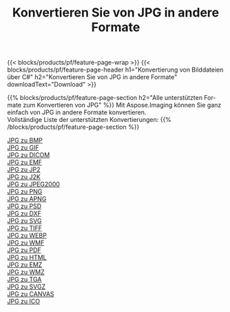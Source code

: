 ﻿---
title: Konvertieren Sie von JPG in andere Formate 
weight: 3920
url: /de/net/conversion/from/jpg 
lang: de
langdirlevel: 2
locales: zh-hans,ja,it,ru,de,es,fr,nl,id,lt,pl,pt,vi,tr,ko,zh-hant,ar,hi,th,sv,cs,uk,he
description: Mit Aspose.Imaging können Sie ganz einfach von JPG in andere Formate konvertieren
---

{{< blocks/products/pf/feature-page-wrap >}}
{{< blocks/products/pf/feature-page-header h1="Konvertierung von Bilddateien über C#" h2="Konvertieren Sie von JPG in andere Formate" downloadText="Download" >}}


{{% blocks/products/pf/feature-page-section  h2="Alle unterstützten Formate zum Konvertieren von JPG" %}}
Mit Aspose.Imaging können Sie ganz einfach von JPG in andere Formate konvertieren.
<br/>
Vollständige Liste der unterstützten Konvertierungen:
{{% /blocks/products/pf/feature-page-section %}}
<div class="container-fluid productfamilypage bg-gray">
    <div class="convertypes bg-gray agp-content section">
        <div class="container">
		<div class="row other-converters">
		    <div class='col-md-2 other-converter remove-lp remove-rp'><a href="/imaging/de/net/conversion/jpg-to-bmp" >JPG zu BMP</a></div><div class='col-md-2 other-converter remove-lp remove-rp'><a href="/imaging/de/net/conversion/jpg-to-gif" >JPG zu GIF</a></div><div class='col-md-2 other-converter remove-lp remove-rp'><a href="/imaging/de/net/conversion/jpg-to-dicom" >JPG zu DICOM</a></div><div class='col-md-2 other-converter remove-lp remove-rp'><a href="/imaging/de/net/conversion/jpg-to-emf" >JPG zu EMF</a></div><div class='col-md-2 other-converter remove-lp remove-rp'><a href="/imaging/de/net/conversion/jpg-to-jp2" >JPG zu JP2</a></div><div class='col-md-2 other-converter remove-lp remove-rp'><a href="/imaging/de/net/conversion/jpg-to-j2k" >JPG zu J2K</a></div><div class='col-md-2 other-converter remove-lp remove-rp'><a href="/imaging/de/net/conversion/jpg-to-jpeg2000" >JPG zu JPEG2000</a></div><div class='col-md-2 other-converter remove-lp remove-rp'><a href="/imaging/de/net/conversion/jpg-to-png" >JPG zu PNG</a></div><div class='col-md-2 other-converter remove-lp remove-rp'><a href="/imaging/de/net/conversion/jpg-to-apng" >JPG zu APNG</a></div><div class='col-md-2 other-converter remove-lp remove-rp'><a href="/imaging/de/net/conversion/jpg-to-psd" >JPG zu PSD</a></div><div class='col-md-2 other-converter remove-lp remove-rp'><a href="/imaging/de/net/conversion/jpg-to-dxf" >JPG zu DXF</a></div><div class='col-md-2 other-converter remove-lp remove-rp'><a href="/imaging/de/net/conversion/jpg-to-svg" >JPG zu SVG</a></div><div class='col-md-2 other-converter remove-lp remove-rp'><a href="/imaging/de/net/conversion/jpg-to-tiff" >JPG zu TIFF</a></div><div class='col-md-2 other-converter remove-lp remove-rp'><a href="/imaging/de/net/conversion/jpg-to-webp" >JPG zu WEBP</a></div><div class='col-md-2 other-converter remove-lp remove-rp'><a href="/imaging/de/net/conversion/jpg-to-wmf" >JPG zu WMF</a></div><div class='col-md-2 other-converter remove-lp remove-rp'><a href="/imaging/de/net/conversion/jpg-to-pdf" >JPG zu PDF</a></div><div class='col-md-2 other-converter remove-lp remove-rp'><a href="/imaging/de/net/conversion/jpg-to-html" >JPG zu HTML</a></div><div class='col-md-2 other-converter remove-lp remove-rp'><a href="/imaging/de/net/conversion/jpg-to-emz" >JPG zu EMZ</a></div><div class='col-md-2 other-converter remove-lp remove-rp'><a href="/imaging/de/net/conversion/jpg-to-wmz" >JPG zu WMZ</a></div><div class='col-md-2 other-converter remove-lp remove-rp'><a href="/imaging/de/net/conversion/jpg-to-tga" >JPG zu TGA</a></div><div class='col-md-2 other-converter remove-lp remove-rp'><a href="/imaging/de/net/conversion/jpg-to-svgz" >JPG zu SVGZ</a></div><div class='col-md-2 other-converter remove-lp remove-rp'><a href="/imaging/de/net/conversion/jpg-to-canvas" >JPG zu CANVAS</a></div><div class='col-md-2 other-converter remove-lp remove-rp'><a href="/imaging/de/net/conversion/jpg-to-ico" >JPG zu ICO</a></div>
                </div>
        </div>
    </div>
</div>
<br/>

